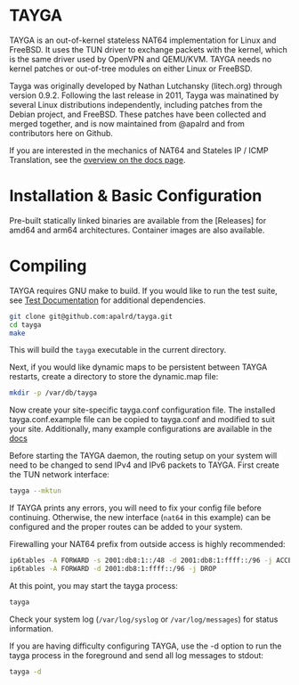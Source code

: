 # TAYGA

TAYGA is an out-of-kernel stateless NAT64 implementation for Linux and FreeBSD.  It uses the TUN driver to exchange packets with the kernel, which is the same driver used by OpenVPN and QEMU/KVM.  TAYGA needs no kernel patches or out-of-tree modules on either Linux or FreeBSD. 

Tayga was originally developed by Nathan Lutchansky (litech.org) through version 0.9.2. Following the last release in 2011, Tayga was mainatined by several Linux distributions independently, including patches from the Debian project, and FreeBSD. These patches have been collected and merged together, and is now maintained from @apalrd and from contributors here on Github. 

If you are interested in the mechanics of NAT64 and Stateles IP / ICMP Translation, see the [overview on the docs page](docs/index.md). 

# Installation & Basic Configuration

Pre-built statically linked binaries are available from the [Releases] for amd64 and arm64 architectures. Container images are also available.

# Compiling

TAYGA requires GNU make to build. If you would like to run the test suite, see [Test Documentation](test/index.md) for additional dependencies. 

```sh
git clone git@github.com:apalrd/tayga.git
cd tayga
make
```

This will build the `tayga` executable in the current directory.

Next, if you would like dynamic maps to be persistent between TAYGA restarts, create a directory to store the dynamic.map file:

```sh
mkdir -p /var/db/tayga
```

Now create your site-specific tayga.conf configuration file.  The installed tayga.conf.example file can be copied to tayga.conf and modified to suit your site. Additionally, many example configurations are available in the [docs](docs/index.md)

Before starting the TAYGA daemon, the routing setup on your system will need to be changed to send IPv4 and IPv6 packets to TAYGA.  First create the TUN network interface:

```sh
tayga --mktun
```

If TAYGA prints any errors, you will need to fix your config file before continuing. Otherwise, the new interface (`nat64` in this example) can be configured and the proper routes can be added to your system. 

Firewalling your NAT64 prefix from outside access is highly recommended:

```sh
ip6tables -A FORWARD -s 2001:db8:1::/48 -d 2001:db8:1:ffff::/96 -j ACCEPT
ip6tables -A FORWARD -d 2001:db8:1:ffff::/96 -j DROP
```

At this point, you may start the tayga process:

```sh
tayga
```

Check your system log (`/var/log/syslog` or `/var/log/messages`) for status
information.

If you are having difficulty configuring TAYGA, use the -d option to run the
tayga process in the foreground and send all log messages to stdout:

```sh
tayga -d
```
